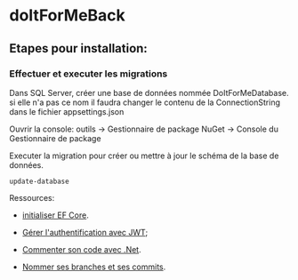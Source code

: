 # doItForMeBack
## Etapes pour installation:

### Effectuer et executer les migrations 
Dans SQL Server, créer une base de données nommée DoItForMeDatabase. si elle n'a pas ce nom il faudra changer le contenu de la ConnectionString dans le fichier appsettings.json

Ouvrir la console:
outils -> Gestionnaire de package NuGet -> Console du Gestionnaire de package

Executer la migration pour créer ou mettre à jour le schéma de la base de données.
```shell
update-database
```
Ressources:

- [initialiser EF Core](https://dev.to/renukapatil/create-web-api-with-aspnet-core-60-46l4).
- [Gérer l'authentification avec JWT](https://jasonwatmore.com/post/2021/12/14/net-6-jwt-authentication-tutorial-with-example-api);

- [Commenter son code avec .Net](https://vincentlaine.developpez.com/tuto/dotnet/comdoc/#LIII-B-1).
- [Nommer ses branches et ses commits](https://www.codeheroes.fr/2020/06/29/git-comment-nommer-ses-branches-et-ses-commits/).
